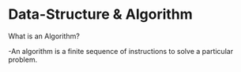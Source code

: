 # Data-Structure & Algorithm


What is an Algorithm?

-An algorithm is a finite sequence of instructions to solve a particular problem.

